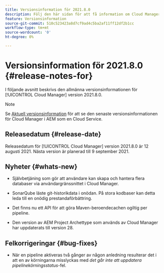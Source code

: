 ```yaml
---
title: Versionsinformation för 2021.8.0
description: Följ den här sidan för att få information om Cloud Manager version 2021.8.0
feature: Versionsinformation
source-git-commit: 510c523423a8d7cf9ad4c5ba2af11ff12df2b1cc
workflow-type: tm+mt
source-wordcount: '0'
ht-degree: 0%

---
```


# Versionsinformation för 2021.8.0 {#release-notes-for}

I följande avsnitt beskrivs den allmänna versionsinformationen för [!UICONTROL Cloud Manager] version 2021.8.0.

>[!NOTE]
>Se [Aktuell versionsinformation](https://experienceleague.adobe.com/docs/experience-manager-cloud-service/onboarding/getting-access/release-notes-cloud-manager/release-notes-cm-current.html?lang=en#getting-access) för att se den senaste versionsinformationen för Cloud Manager i AEM som en Cloud Service.

## Releasedatum {#release-date}

Releasedatum för [!UICONTROL Cloud Manager] version 2021.8.0 är 12 augusti 2021.
Nästa version är planerad till 9 september 2021.

## Nyheter {#whats-new}

* Självbetjäning som gör att användare kan skapa och hantera flera databaser via användargränssnittet i Cloud Manager.

* SonarQube läste git-historikdata i onödan. På stora kodbaser kan detta leda till en onödig prestandaförbättring.

* Det finns nu ett API för att göra Maven-beroendecachen ogiltig per pipeline.

* Den version av AEM Project Archettype som används av Cloud Manager har uppdaterats till version 28.

## Felkorrigeringar {#bug-fixes}

* När en pipeline aktiveras två gånger av någon anledning resulterar det i att en av körningarna misslyckas med *det går inte att uppdatera pipelinekörningsstatus*-fel.
